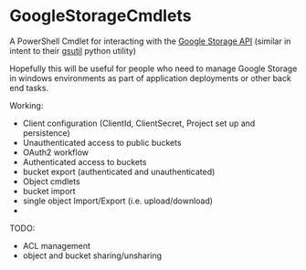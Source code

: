 GoogleStorageCmdlets
===================

A PowerShell Cmdlet for interacting with the [Google Storage API](https://cloud.google.com/storage/docs/json_api/) (similar in intent to their [gsutil](https://cloud.google.com/storage/docs/gsutil]) python utility)

Hopefully this will be useful for people who need to manage Google Storage in windows environments as part of application deployments or other back end tasks.

Working:
- Client configuration (ClientId, ClientSecret, Project set up and persistence)
- Unauthenticated access to public buckets
- OAuth2 workflow
- Authenticated access to buckets
- bucket export (authenticated and unauthenticated)
- Object cmdlets
- bucket import
- single object Import/Export (i.e. upload/download)
- 
TODO:
- ACL management
- object and bucket sharing/unsharing
